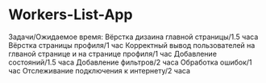 # Workers-List-App
Задачи/Ожидаемое время:
Вёрстка дизаина главной страницы/1.5 часа
Вёрстка страницы профиля/1 час
Корректный вывод пользователей на глваной странице и на странице профиля/1 час
Добавление состояний/1.5 часа
Добавление фильтров/2 часа
Обработка ошибок/1 час
Отслеживание подключения к интернету/2 часа
